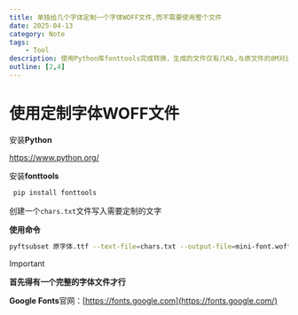 ```yaml
---
title: 单独给几个字体定制一个字体WOFF文件,而不需要使用整个文件
date: 2025-04-13
category: Note
tags:
    - Tool
description: 使用Python库fonttools完成转换，生成的文件仅有几Kb,与原文件的8M对比...
outline: [2,4]
---
```


# 使用定制字体WOFF文件

安装**Python**

https://www.python.org/

安装**fonttools**

```sh
 pip install fonttools
```

创建一个`chars.txt`文件写入需要定制的文字

**使用命令**

```sh
pyftsubset 原字体.ttf --text-file=chars.txt --output-file=mini-font.woff 
```

> [!IMPORTANT]
>
> **首先得有一个完整的字体文件才行**

**Google Fonts**官网：[https://fonts.google.com](https://fonts.google.com/)
